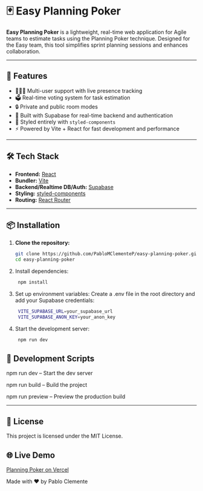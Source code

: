 # 🃏 Easy Planning Poker

**Easy Planning Poker** is a lightweight, real-time web application for Agile teams to estimate tasks using the Planning Poker technique. Designed for the Easy team, this tool simplifies sprint planning sessions and enhances collaboration.

---

## 🚀 Features

- 🧑‍🤝‍🧑 Multi-user support with live presence tracking
- 🗳️ Real-time voting system for task estimation
- 🔒 Private and public room modes
- 📡 Built with Supabase for real-time backend and authentication
- 🎨 Styled entirely with `styled-components`
- ⚡ Powered by Vite + React for fast development and performance

---

## 🛠️ Tech Stack

- **Frontend:** [React](https://reactjs.org/)
- **Bundler:** [Vite](https://vitejs.dev/)
- **Backend/Realtime DB/Auth:** [Supabase](https://supabase.com/)
- **Styling:** [styled-components](https://styled-components.com/)
- **Routing:** [React Router](https://reactrouter.com/)

---

## 📦 Installation

1. **Clone the repository:**

   ```bash
   git clone https://github.com/PabloMClementeP/easy-planning-poker.git
   cd easy-planning-poker

   ```

2. Install dependencies:

   ```bash
    npm install

   ```

3. Set up environment variables:
   Create a .env file in the root directory and add your Supabase credentials:

   ```bash
    VITE_SUPABASE_URL=your_supabase_url
    VITE_SUPABASE_ANON_KEY=your_anon_key

   ```

4. Start the development server:
   ```bash
    npm run dev
   ```

## 🧪 Development Scripts

npm run dev – Start the dev server

npm run build – Build the project

npm run preview – Preview the production build

---

## 📄 License

This project is licensed under the MIT License.

## 🌐 Live Demo

[Planning Poker on Vercel](https://easy-planning-poker.vercel.app/)

Made with ❤️ by Pablo Clemente
